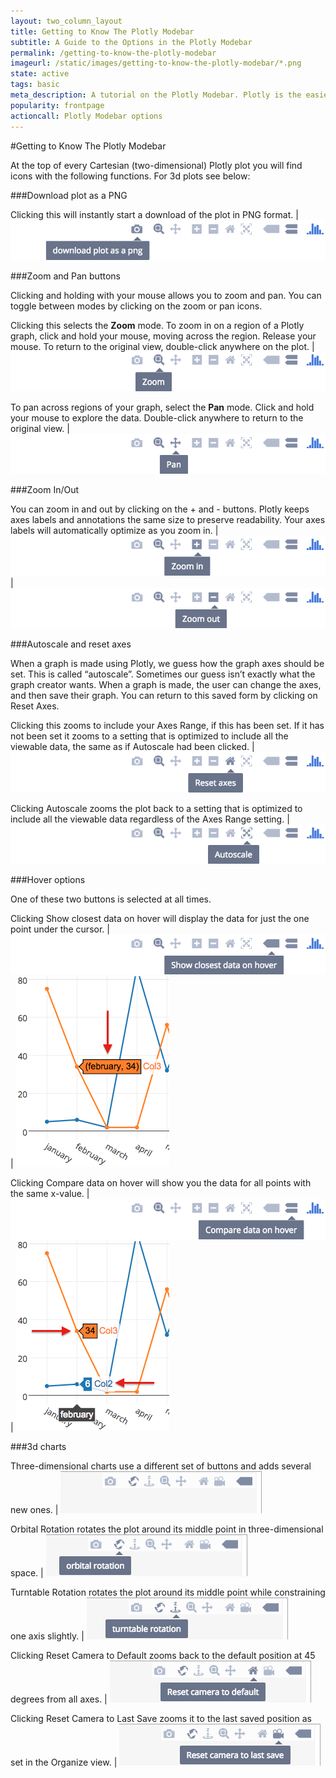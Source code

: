 ```yaml
---
layout: two_column_layout
title: Getting to Know The Plotly Modebar
subtitle: A Guide to the Options in the Plotly Modebar
permalink: /getting-to-know-the-plotly-modebar
imageurl: /static/images/getting-to-know-the-plotly-modebar/*.png
state: active
tags: basic
meta_description: A tutorial on the Plotly Modebar. Plotly is the easiest and fastest way to make and share graphs online.
popularity: frontpage
actioncall: Plotly Modebar options
---
```


#Getting to Know The Plotly Modebar

At the top of every Cartesian (two-dimensional) Plotly plot you will find icons with the following functions. For 3d plots see below:

###Download plot as a PNG 

Clicking this will instantly start a download of the plot in PNG format.  | ![Download plot as a PNG](/static/images/getting-to-know-the-plotly-modebar/download-plot-as-a-png.png)

###Zoom and Pan buttons

Clicking and holding with your mouse allows you to zoom and pan. You can toggle between modes by clicking on the zoom or pan icons. 

Clicking this selects the **Zoom** mode. To zoom in on a region of a Plotly graph, click and hold your mouse, moving across the region. Release your mouse. To return to the original view, double-click anywhere on the plot. | ![Zoom](/static/images/getting-to-know-the-plotly-modebar/zoom.png)

To pan across regions of your graph, select the **Pan** mode. Click and hold your mouse to explore the data. Double-click anywhere to return to the original view. | ![Pan](/static/images/getting-to-know-the-plotly-modebar/pan.png)

###Zoom In/Out

You can zoom in and out by clicking on the + and - buttons. Plotly keeps axes labels and annotations the same size to preserve readability. Your axes labels will automatically optimize as you zoom in.  | ![Zoom In](/static/images/getting-to-know-the-plotly-modebar/zoom-in.png)  | ![Zoom Out](/static/images/getting-to-know-the-plotly-modebar/zoom-out.png)

###Autoscale and reset axes

When a graph is made using Plotly, we guess how the graph axes should be set. This is called “autoscale”. Sometimes our guess isn’t exactly what the graph creator wants. When a graph is made, the user can change the axes, and then save their graph. You can return to this saved form by clicking on Reset Axes.

Clicking this zooms to include your Axes Range, if this has been set. If it has not been set it zooms to a setting that is optimized to include all the viewable data, the same as if Autoscale had been clicked.  | ![Reset Axes](/static/images/getting-to-know-the-plotly-modebar/reset-axes.png)

Clicking Autoscale zooms the plot back to a setting that is optimized to include all the viewable data regardless of the Axes Range setting. | ![Autoscale](/static/images/getting-to-know-the-plotly-modebar/autoscale.png)

###Hover options

One of these two buttons is selected at all times.

Clicking Show closest data on hover will display the data for just the one point under the cursor. | ![Show Closest Data Button](/static/images/getting-to-know-the-plotly-modebar/show-closest-data-button.png) | ![Show Closest Data](/static/images/getting-to-know-the-plotly-modebar/show-closest-data.png)

Clicking Compare data on hover will show you the data for all points with the same x-value. | ![Compare Data on Hover Button](/static/images/getting-to-know-the-plotly-modebar/compare-data-on-hover-button.png) | ![Compare Data on Hover](/static/images/getting-to-know-the-plotly-modebar/compare-data-on-hover.png)

###3d charts

Three-dimensional charts use a different set of buttons and adds several new ones. | ![3d Buttons](/static/images/getting-to-know-the-plotly-modebar/3d-buttons.png)

Orbital Rotation rotates the plot around its middle point in three-dimensional space. | ![Orbital Rotation](/static/images/getting-to-know-the-plotly-modebar/orbital-rotation.png)
  
Turntable Rotation rotates the plot around its middle point while constraining one axis slightly. | ![Turntable Rotation](/static/images/getting-to-know-the-plotly-modebar/turntable-rotation.png)

Clicking Reset Camera to Default zooms back to the default position at 45 degrees from all axes. | ![Reset Camera to Default](/static/images/getting-to-know-the-plotly-modebar/reset-camera-default.png)

Clicking Reset Camera to Last Save zooms it to the last saved position as set in the Organize view. | ![Reset Camera to Last Save](/static/images/getting-to-know-the-plotly-modebar/reset-camera-last-save.png)
